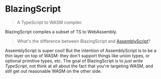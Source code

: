# BlazingScript
> A TypeScript to WASM compiler.

BlazingScript compiles a subset of TS to WebAssembly. 

> What's the difference between BlazingScript and [AssemblyScript](https://github.com/AssemblyScript/assemblyscript)? 

AssemblyScript is super cool! But the intention of AssemblyScript is to be a thin layer on top of WASM: they don't support things like union types, or optional primitive types, etc. The goal of BlazingScript is to *just write TypeScript*, not think at all about the fact that you're targeting WASM, and still get out reasonable WASM on the other side. 
